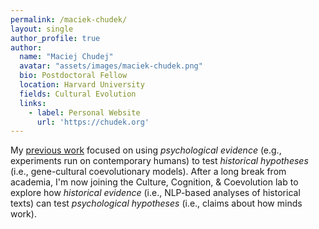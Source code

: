 ```yaml
---
permalink: /maciek-chudek/
layout: single
author_profile: true
author:
  name: "Maciej Chudej"
  avatar: "assets/images/maciek-chudek.png"
  bio: Postdoctoral Fellow
  location: Harvard University
  fields: Cultural Evolution
  links:
    - label: Personal Website
      url: 'https://chudek.org'
---
```


My <a href='https://chudek.org'>previous work</a> focused on using <i>psychological evidence</i> (e.g., experiments run on contemporary humans) to test <i>historical hypotheses</i> (i.e., gene-cultural coevolutionary models). After a long break from academia, I'm now joining the Culture, Cognition, & Coevolution lab to explore how <i>historical evidence</i> (i.e., NLP-based analyses of historical texts) can test <i>psychological hypotheses</i> (i.e., claims about how minds work).